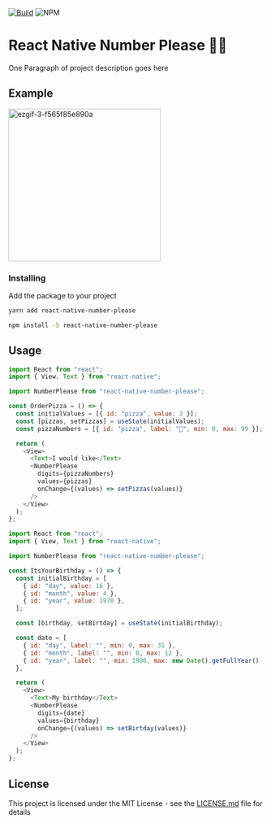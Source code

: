 [![Build](https://circleci.com/gh/thebiltheory/react-native-number-please.svg?style=shield)](https://app.circleci.com/pipelines/github/thebiltheory/react-native-number-please) ![NPM](https://img.shields.io/npm/l/react-native-number-please)

# React Native Number Please 🙏🏽

One Paragraph of project description goes here

## Example
<img src="https://i.ibb.co/0GkCZnz/ezgif-3-f565f85e890a.gif" alt="ezgif-3-f565f85e890a" width="300px" border="0">


### Installing

Add the package to your project

```bash
yarn add react-native-number-please

npm install -S react-native-number-please
```

## Usage

```javascript
import React from "react";
import { View, Text } from "react-native";

import NumberPlease from "react-native-number-please";

const OrderPizza = () => {
  const initialValues = [{ id: "pizza", value: 3 }];
  const [pizzas, setPizzas] = useState(initialValues);
  const pizzaNumbers = [{ id: "pizza", label: "🍕", min: 0, max: 99 }];

  return (
    <View>
      <Text>I would like</Text>
      <NumberPlease
        digits={pizzaNumbers}
        values={pizzas}
        onChange={(values) => setPizzas(values)}
      />
    </View>
  );
};
```

```javascript
import React from "react";
import { View, Text } from "react-native";

import NumberPlease from "react-native-number-please";

const ItsYourBirthday = () => {
  const initialBirthday = [
    { id: "day", value: 16 },
    { id: "month", value: 4 },
    { id: "year", value: 1970 },
  ];

  const [birthday, setBirtday] = useState(initialBirthday);

  const date = [
    { id: "day", label: "", min: 0, max: 31 },
    { id: "month", label: "", min: 0, max: 12 },
    { id: "year", label: "", min: 1900, max: new Date().getFullYear()
  },

  return (
    <View>
      <Text>My birthday</Text>
      <NumberPlease
        digits={date}
        values={birthday}
        onChange={(values) => setBirtday(values)}
      />
    </View>
  );
};
```

## License

This project is licensed under the MIT License - see the [LICENSE.md](LICENSE.md) file for details
